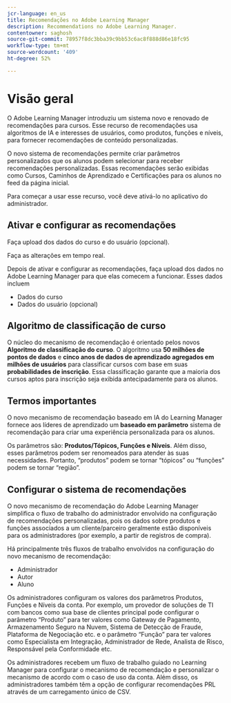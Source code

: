 ```yaml
---
jcr-language: en_us
title: Recomendações no Adobe Learning Manager
description: Recommendations no Adobe Learning Manager.
contentowner: saghosh
source-git-commit: 78957f8dc3bba39c9bb53c6ac8f888d86e18fc95
workflow-type: tm+mt
source-wordcount: '409'
ht-degree: 52%

---
```



# Visão geral

O Adobe Learning Manager introduziu um sistema novo e renovado de recomendações para cursos. Esse recurso de recomendações usa algoritmos de IA e interesses de usuários, como produtos, funções e níveis, para fornecer recomendações de conteúdo personalizadas.

O novo sistema de recomendações permite criar parâmetros personalizados que os alunos podem selecionar para receber recomendações personalizadas. Essas recomendações serão exibidas como Cursos, Caminhos de Aprendizado e Certificações para os alunos no feed da página inicial.

Para começar a usar esse recurso, você deve ativá-lo no aplicativo do administrador.

## Ativar e configurar as recomendações

Faça upload dos dados do curso e do usuário (opcional).

Faça as alterações em tempo real.

Depois de ativar e configurar as recomendações, faça upload dos dados no Adobe Learning Manager para que elas comecem a funcionar. Esses dados incluem

* Dados do curso
* Dados do usuário (opcional)

## Algoritmo de classificação de curso

O núcleo do mecanismo de recomendação é orientado pelos novos **Algoritmo de classificação do curso**. O algoritmo usa **50 milhões de pontos de dados** e **cinco anos de dados de aprendizado agregados em milhões de usuários** para classificar cursos com base em suas **probabilidades de inscrição**. Essa classificação garante que a maioria dos cursos aptos para inscrição seja exibida antecipadamente para os alunos.

## Termos importantes

O novo mecanismo de recomendação baseado em IA do Learning Manager fornece aos líderes de aprendizado um **baseado em parâmetro** sistema de recomendação para criar uma experiência personalizada para os alunos.

Os parâmetros são: **Produtos/Tópicos, Funções e Níveis**. Além disso, esses parâmetros podem ser renomeados para atender às suas necessidades. Portanto, “produtos” podem se tornar “tópicos” ou “funções” podem se tornar “região”.

## Configurar o sistema de recomendações

O novo mecanismo de recomendação do Adobe Learning Manager simplifica o fluxo de trabalho do administrador envolvido na configuração de recomendações personalizadas, pois os dados sobre produtos e funções associados a um cliente/parceiro geralmente estão disponíveis para os administradores (por exemplo, a partir de registros de compra).

Há principalmente três fluxos de trabalho envolvidos na configuração do novo mecanismo de recomendação:

* Administrador
* Autor
* Aluno

Os administradores configuram os valores dos parâmetros Produtos, Funções e Níveis da conta. Por exemplo, um provedor de soluções de TI com bancos como sua base de clientes principal pode configurar o parâmetro “Produto” para ter valores como Gateway de Pagamento, Armazenamento Seguro na Nuvem, Sistema de Detecção de Fraude, Plataforma de Negociação etc. e o parâmetro “Função” para ter valores como Especialista em Integração, Administrador de Rede, Analista de Risco, Responsável pela Conformidade etc.

Os administradores recebem um fluxo de trabalho guiado no Learning Manager para configurar o mecanismo de recomendação e personalizar o mecanismo de acordo com o caso de uso da conta. Além disso, os administradores também têm a opção de configurar recomendações PRL através de um carregamento único de CSV.

